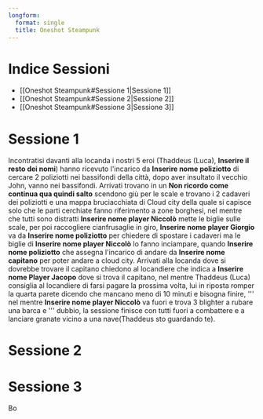 ```yaml
---
longform:
  format: single
  title: Oneshot Steampunk
---
```

# Indice Sessioni
- [[Oneshot Steampunk#Sessione 1|Sessione 1]]
- [[Oneshot Steampunk#Sessione 2|Sessione 2]]
- [[Oneshot Steampunk#Sessione 3|Sessione 3]]
# Sessione 1
Incontratisi davanti alla locanda i nostri 5 eroi (Thaddeus (Luca), **Inserire il resto dei nomi**) hanno ricevuto l'incarico da **Inserire nome poliziotto** di cercare 2 poliziotti nei bassifondi della città, dopo aver insultato il vecchio John, vanno nei bassifondi.
Arrivati trovano in un **Non ricordo come continua qua quindi salto** scendono giù per le scale e trovano i 2 cadaveri dei poliziotti e una mappa bruciacchiata di Cloud city della quale si capisce solo che le parti cerchiate fanno riferimento a zone borghesi, nel mentre che tutti sono distratti **Inserire nome player Niccolò** mette le biglie sulle scale, per poi raccogliere cianfrusaglie in giro, **Inserire nome player Giorgio** va da **Inserire nome poliziotto** per chiedere di spostare i cadaveri ma le biglie di **Inserire nome player Niccolò** lo fanno inciampare, quando **Inserire nome poliziotto** che assegna l'incarico di andare da **Inserire nome capitano** per poter andare a cloud city. Arrivati alla locanda dove si dovrebbe trovare il capitano chiedono al locandiere che indica a **Inserire nome Player Jacopo** dove si trova il capitano, nel mentre Thaddeus (Luca) consiglia al locandiere di farsi pagare la prossima volta, lui in riposta romper la quarta parete dicendo che mancano meno di 10 minuti e bisogna finire, ''' nel mentre **Inserire nome player Niccolò** va fuori e trova 3 blighter a rubare una barca e ''' dubbio, la sessione finisce con tutti fuori a combattere e a lanciare granate vicino a una nave(Thaddeus sto guardando te).
# Sessione 2

# Sessione 3
Bo